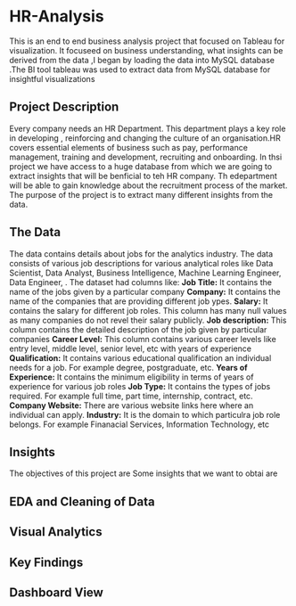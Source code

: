 # HR-Analysis

This is an end to end business analysis project that focused on Tableau for visualization. It focuseed on business understanding, what insights can be derived from the data ,I began by loading the data into MySQL database .The BI tool tableau was used to extract data from MySQL database for insightful visualizations

## Project Description 
Every company needs an HR Department. This department plays a key role in developing , reinforcing and changing the culture of an organisation.HR covers essential elements of business such as pay, performance management, training and development, recruiting and onboarding. In thsi project we have access to a huge database from which we are going to extract insights that will be benficial to teh HR company. Th edepartment will be able to gain knowledge about the recruitment process of the market. The purpose of the project is to extract many different insights from the data. 


## The Data 
The data contains details about jobs for the analytics industry. The data consists of various job descriptions for various analytical roles like Data Scientist, Data Analyst, Business Intelligence, Machine Learning Engineer, Data Engineer, . The dataset had columns like:
**Job Title:** It contains the name of the jobs given by a particular company 
**Company:** It contains the name of the companies that are providing different job ypes. 
**Salary:** It contains the salary for different job roles. This column has many null values as many companies do not revel their salary publicly. 
**Job description:** This column contains the detailed description of the job given by particular companies 
**Career Level:** This column contains various career levels like entry level, middle level, senior level, etc with years of experience 
**Qualification:** It contains various educational qualification an individual needs for a job. For example degree, postgraduate, etc. 
**Years of Experience:** It contains the minimum eligibility in terms of years of experience for various job roles 
**Job Type:** It contains the types of jobs required. For example full time, part time, internship, contract, etc. 
**Company Website:** There are various website links here where an individual can apply. 
**Industry:** It is the domain to which  particulra job role belongs. For example Finanacial Services, Information Technology, etc  


## Insights 
The objectives of this project are 
Some insights that we want to obtai are 
  
## EDA and Cleaning of Data 

## Visual Analytics 


## Key Findings 

## Dashboard View 

